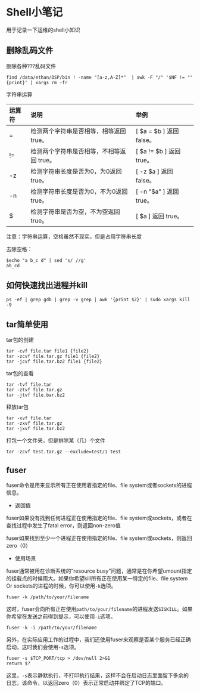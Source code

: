 # Shell小笔记

用于记录一下运维的shell小知识



## 删除乱码文件

删除各种???乱码文件

```shell
find /data/ethan/DSP/bin ! -name "[a-z,A-Z]*"  | awk -F "/" '$NF != ""{print}' | xargs rm -fr
```

字符串运算

| 运算符 | 说明                                      | 举例                     |
| :----- | :---------------------------------------- | :----------------------- |
| =      | 检测两个字符串是否相等，相等返回 true。   | [ $a = $b ] 返回 false。 |
| !=     | 检测两个字符串是否相等，不相等返回 true。 | [ $a != $b ] 返回 true。 |
| -z     | 检测字符串长度是否为0，为0返回 true。     | [ -z $a ] 返回 false。   |
| -n     | 检测字符串长度是否为0，不为0返回 true。   | [ -n "$a" ] 返回 true。  |
| $      | 检测字符串是否为空，不为空返回 true。     | [ $a ] 返回 true。       |

注意：字符串运算，空格虽然不现实，但是占用字符串长度

去除空格：

```shell
$echo "a b_c d" | sed 's/ //g'
ab_cd
```



## 如何快速找出进程并kill

```shell
ps -ef | grep gdb | grep -v grep | awk '{print $2}' | sudo xargs kill -9 
```



## tar简单使用

tar包的创建

```shell
tar -cvf file.tar file1 {file2}
tar -zcvf file.tar.gz file1 {file2}
tar -jcvf file.tar.bz2 file1 {file2}
```

tar包的查看

```shell
tar -tvf file.tar
tar -ztvf file.tar.gz
tar -jtvf file.bar.bz2
```

释放tar包

```shell
tar -xvf file.tar
tar -zxvf file.tar.gz
tar -jxvf file.tar.bz2
```

打包一个文件夹，但是排除某（几）个文件

```shell
tar -zcvf test.tar.gz --exclude=test/1 test
```



## fuser

fuser命令是用来显示所有正在使用着指定的file、file system或者sockets的进程信息。

- 返回值

fuser如果没有找到任何进程正在使用指定的file、file system或sockets，或者在查找过程中发生了fatal error，则返回non-zero值

fuser如果找到至少一个进程正在使用指定的file、file system或sockets，则返回zero（0）

- 使用场景

fuser通常被用在诊断系统的“resource busy”问题，通常是在你希望umount指定的挂载点的时候雨大。如果你希望kill所有正在使用某一特定的file、file system Or sockets的进程的时候，你可以使用`-k`选项。

```shell
fuser -k /path/to/your/filename
```

这时，fuser会向所有正在使用`path/to/your/filename`的进程发送`SIGKILL`。如果你希望在发送之前得到提示，可以使用`-i`选项。

```shell
fuser -k -i /path/to/your/filename
```

另外，在实际应用工作的过程中，我们还使用fuser来观察是否某个服务已经正确启动，这时我们会使用`-s`选项。

```shell
fuser -s $TCP_PORT/tcp > /dev/null 2>&1
return $?
```

这里，`-s`表示静默执行，不打印执行结果，这样不会在启动日志里面留下多余的日志，该命令，以返回zero（0）表示正常启动并绑定了TCP的端口。